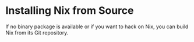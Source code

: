 # Installing Nix from Source

If no binary package is available or if you want to hack on Nix, you
can build Nix from its Git repository.
